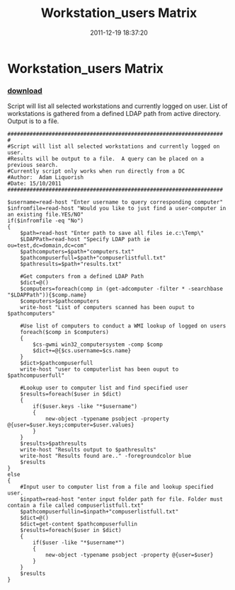 ﻿---
pid:            3108
parent:         0
children:       
poster:         Adam Liquorish
title:          Workstation_users Matrix
date:           2011-12-19 18:37:20
description:    Script will list all selected workstations and currently logged on user.  List of workstations is gathered from a defined LDAP path from active directory.  Output is to a file.
format:         posh
---

# Workstation_users Matrix

### [download](3108.ps1)  

Script will list all selected workstations and currently logged on user.  List of workstations is gathered from a defined LDAP path from active directory.  Output is to a file.

```posh
####################################################################
#
#Script will list all selected workstations and currently logged on user.
#Results will be output to a file.  A query can be placed on a previous search.
#Currently script only works when run directly from a DC
#Author:  Adam Liquorish
#Date: 15/10/2011
####################################################################

$username=read-host "Enter username to query corresponding computer"
$infromfile=read-host "Would you like to just find a user-computer in an existing file.YES/NO"
if($infromfile -eq "No")
{
	$path=read-host "Enter path to save all files ie.c:\Temp\"
	$LDAPPath=read-host "Specify LDAP path ie ou=test,dc=domain,dc=com"
	$pathcomputers=$path+"computers.txt"
	$pathcompuserfull=$path+"compuserlistfull.txt"
	$pathresults=$path+"results.txt"
	
	#Get computers from a defined LDAP Path
	$dict=@()
	$computers=foreach(comp in (get-adcomputer -filter * -searchbase "$LDAPPath")){$comp.name}
	$computers>$pathcomputers
	write-host "List of computers scanned has been ouput to $pathcomputers"
	
	#Use list of computers to conduct a WMI lookup of logged on users
	foreach($comp in $computers)
	{
		$cs-gwmi win32_computersystem -comp $comp
		$dict+=@{$cs.username=$cs.name}
	}
	$dict>$pathcompuserfull
	write-host "user to computerlist has been ouput to $pathcompuserfull"
	
	#Lookup user to computer list and find specified user
	$results=foreach($user in $dict)
	{
		if($user.keys -like "*$username")
		{
			new-object -typename psobject -property @{user=$user.keys;computer=$user.values}
		}
	}
	$results>$pathresults
	write-host "Results output to $pathresults"
	write-host "Results found are.." -foregroundcolor blue
	$results
}
else
{
	#Input user to computer list from a file and lookup specified user.
	$inpath=read-host "enter input folder path for file. Folder must contain a file called compuserlistfull.txt"
	$pathcompuserfullin=$inpath+"compuserlistfull.txt"
	$dict=@()
	$dict=get-content $pathcompuserfullin
	$results=foreach($user in $dict)
	{
		if($user -like "*$username*")
		{
			new-object -typename psobject -property @{user=$user}
		}
	}
	$results
}
```
